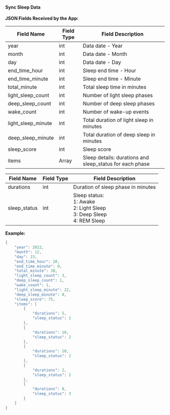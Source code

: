#### Sync Sleep Data


**JSON Fields Received by the App:**

| Field Name         | Field Type | Field Description                                   |
| ------------------ | ---------- | -------------------------------------------------- |
| year               | int        | Data date - Year                                    |
| month              | int        | Data date - Month                                   |
| day                | int        | Data date - Day                                     |
| end_time_hour      | int        | Sleep end time - Hour                               |
| end_time_minute    | int        | Sleep end time - Minute                             |
| total_minute       | int        | Total sleep time in minutes                          |
| light_sleep_count  | int        | Number of light sleep phases                         |
| deep_sleep_count   | int        | Number of deep sleep phases                          |
| wake_count         | int        | Number of wake-up events                             |
| light_sleep_minute | int        | Total duration of light sleep in minutes             |
| deep_sleep_minute  | int        | Total duration of deep sleep in minutes              |
| sleep_score        | int        | Sleep score                                          |
| items              | Array      | Sleep details: durations and sleep_status for each phase |

| Field Name        | Field Type | Field Description                        |
| ----------------- | ---------- | --------------------------------------- |
| durations         | int        | Duration of sleep phase in minutes       |
| sleep_status      | int        | Sleep status:<br />1: Awake<br />2: Light Sleep<br />3: Deep Sleep<br />4: REM Sleep |

**Example:**

```c
{
    "year": 2022,
    "month": 12,
    "day": 23,
    "end_time_hour": 20,
    "end_time_minute": 0,
    "total_minute": 30,
    "light_sleep_count": 3,
    "deep_sleep_count": 1,
    "wake_count": 1,
    "light_sleep_minute": 22,
    "deep_sleep_minute": 8,
    "sleep_score": 75,
    "items": [
        {
            "durations": 5,
            "sleep_status": 1
        },
        {
            "durations": 10,
            "sleep_status": 2
        },
        {
            "durations": 10,
            "sleep_status": 2
        },
        {
            "durations": 2,
            "sleep_status": 2
        },
        {
            "durations": 8,
            "sleep_status": 3
        }
    ]
}
```